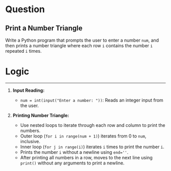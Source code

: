 
# Question
## Print a Number Triangle

Write a Python program that prompts the user to enter a number `num`, and then prints a number triangle where each row `i` contains the number `i` repeated `i` times.

# Logic
---

1. **Input Reading:**
   - `num = int(input("Enter a number: "))`: Reads an integer input from the user.

2. **Printing Number Triangle:**
   - Use nested loops to iterate through each row and column to print the numbers.
   - Outer loop (`for i in range(num + 1)`) iterates from 0 to `num`, inclusive.
   - Inner loop (`for j in range(i)`) iterates `i` times to print the number `i`.
   - Prints the number `i` without a newline using `end=''`.
   - After printing all numbers in a row, moves to the next line using `print()` without any arguments to print a newline.

